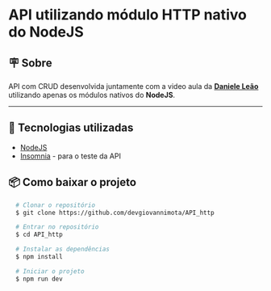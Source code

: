 # API utilizando módulo HTTP nativo do NodeJS

## 🪧 Sobre

API com CRUD desenvolvida juntamente com a video aula da **[Daniele Leão](https://www.youtube.com/watch?v=c39UfvCR-gk&ab_channel=DanieleLe%C3%A3o)** utilizando apenas os módulos nativos do **NodeJS**.

---

## 🚀 Tecnologias utilizadas

- [NodeJS](https://nodejs.org/en/)
- [Insomnia](https://insomnia.rest/) - para o teste da API

## 📦 Como baixar o projeto

```bash
  # Clonar o repositório
  $ git clone https://github.com/devgiovannimota/API_http

  # Entrar no repositório
  $ cd API_http

  # Instalar as dependências
  $ npm install

  # Iniciar o projeto
  $ npm run dev
```

